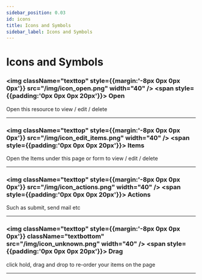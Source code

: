 ```yaml
---
sidebar_position: 0.03
id: icons
title: Icons and Symbols
sidebar_label: Icons and Symbols
---
```



# Icons and Symbols


### <img className="texttop" style={{margin:'-8px 0px 0px 0px'}} src="/img/icon_open.png" width="40" /> <span style={{padding:'0px 0px 0px 20px'}}> Open </span>

Open this resource to view / edit / delete

---



### <img className="texttop" style={{margin:'-8px 0px 0px 0px'}} src="/img/icon_edit_items.png" width="40" /> <span style={{padding:'0px 0px 0px 20px'}}> Items </span>
 
Open the Items under this page or form to view / edit / delete

---



### <img className="texttop" style={{margin:'-8px 0px 0px 0px'}} src="/img/icon_actions.png" width="40" />  <span style={{padding:'0px 0px 0px 20px'}}> Actions </span>

Such as submit, send mail etc

---



###  <img className="texttop" style={{margin:'-8px 0px 0px 0px'}} className="textbottom" src="/img/icon_unknown.png" width="40" />  <span style={{padding:'0px 0px 0px 20px'}}> Drag </span>

click hold, drag and drop to re-order your items on the page

---